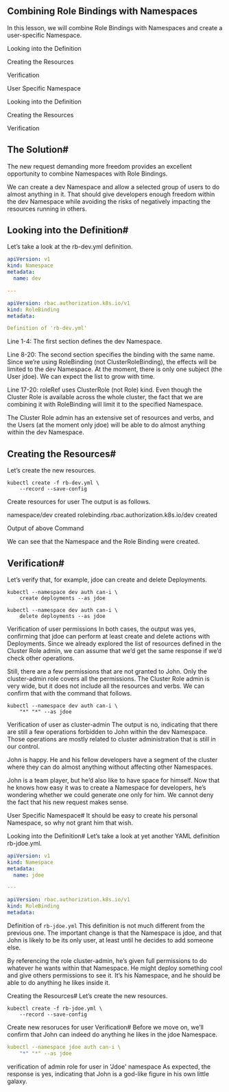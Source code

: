 ## Combining Role Bindings with Namespaces
In this lesson, we will combine Role Bindings with Namespaces and create a user-specific Namespace.


Looking into the Definition

Creating the Resources

Verification

User Specific Namespace

Looking into the Definition

Creating the Resources

Verification

## The Solution#
The new request demanding more freedom provides an excellent opportunity to combine Namespaces with Role Bindings.

We can create a dev Namespace and allow a selected group of users to do almost anything in it. That should give developers enough freedom within the dev Namespace while avoiding the risks of negatively impacting the resources running in others.

## Looking into the Definition#
Let’s take a look at the rb-dev.yml definition.

```yaml
apiVersion: v1
kind: Namespace
metadata:
  name: dev

---

apiVersion: rbac.authorization.k8s.io/v1
kind: RoleBinding
metadata:

Definition of 'rb-dev.yml'
```

Line 1-4: The first section defines the dev Namespace.

Line 8-20: The second section specifies the binding with the same name. Since we’re using RoleBinding (not ClusterRoleBinding), the effects will be limited to the dev Namespace. At the moment, there is only one subject (the User jdoe). We can expect the list to grow with time.

Line 17-20: roleRef uses ClusterRole (not Role) kind. Even though the Cluster Role is available across the whole cluster, the fact that we are combining it with RoleBinding will limit it to the specified Namespace.

The Cluster Role admin has an extensive set of resources and verbs, and the Users (at the moment only jdoe) will be able to do almost anything within the dev Namespace.

## Creating the Resources#
Let’s create the new resources.

```
kubectl create -f rb-dev.yml \
    --record --save-config
```

Create resources for user
The output is as follows.

namespace/dev created
rolebinding.rbac.authorization.k8s.io/dev created

Output of above Command

We can see that the Namespace and the Role Binding were created.

## Verification#
Let’s verify that, for example, jdoe can create and delete Deployments.

```
kubectl --namespace dev auth can-i \
    create deployments --as jdoe

kubectl --namespace dev auth can-i \
    delete deployments --as jdoe
```

Verification of user permissions
In both cases, the output was yes, confirming that jdoe can perform at least create and delete actions with Deployments. Since we already explored the list of resources defined in the Cluster Role admin, we can assume that we’d get the same response if we’d check other operations.

Still, there are a few permissions that are not granted to John. Only the cluster-admin role covers all the permissions. The Cluster Role admin is very wide, but it does not include all the resources and verbs. We can confirm that with the command that follows.

```
kubectl --namespace dev auth can-i \
    "*" "*" --as jdoe
```

Verification of user as cluster-admin
The output is no, indicating that there are still a few operations forbidden to John within the dev Namespace. Those operations are mostly related to cluster administration that is still in our control.

John is happy. He and his fellow developers have a segment of the cluster where they can do almost anything without affecting other Namespaces.

John is a team player, but he’d also like to have space for himself. Now that he knows how easy it was to create a Namespace for developers, he’s wondering whether we could generate one only for him. We cannot deny the fact that his new request makes sense.

User Specific Namespace#
It should be easy to create his personal Namespace, so why not grant him that wish.

Looking into the Definition#
Let’s take a look at yet another YAML definition rb-jdoe.yml.

```yaml
apiVersion: v1
kind: Namespace
metadata:
  name: jdoe

---

apiVersion: rbac.authorization.k8s.io/v1
kind: RoleBinding
metadata:
```

Definition of `rb-jdoe.yml`
This definition is not much different from the previous one. The important change is that the Namespace is jdoe, and that John is likely to be its only user, at least until he decides to add someone else.

By referencing the role cluster-admin, he’s given full permissions to do whatever he wants within that Namespace. He might deploy something cool and give others permissions to see it. It’s his Namespace, and he should be able to do anything he likes inside it.

Creating the Resources#
Let’s create the new resources.

```shell
kubectl create -f rb-jdoe.yml \
    --record --save-config
```

Create new resoruces for user
Verification#
Before we move on, we’ll confirm that John can indeed do anything he likes in the jdoe Namespace.

```yaml
kubectl --namespace jdoe auth can-i \
    "*" "*" --as jdoe
```
verification of admin role for user in 'Jdoe' namespace
As expected, the response is yes, indicating that John is a god-like figure in his own little galaxy.

